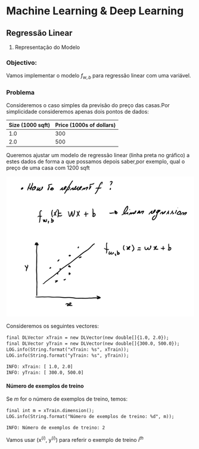 # Machine Learning & Deep Learning

## Regressão Linear

1. Representação do Modelo

### Objectivo:

Vamos implementar o modelo $f_{w,b}$ para regressão linear com uma variável.

### Problema

Consideremos o caso simples da previsão do preço das casas.Por simplicidade consideremos apenas dois pontos de dados:


| Size (1000 sqft)     | Price (1000s of dollars) |
| -------------------| ------------------------ |
| 1.0               | 300                      |
| 2.0               | 500                      |

Queremos ajustar um modelo de regressão linear (linha preta no gráfico) a estes dados de forma a que possamos depois saber,por exemplo, qual o preço de uma casa com 1200 sqft

![img.png](img.png)

Consideremos os seguintes vectores:

```
final DLVector xTrain = new DLVector(new double[]{1.0, 2.0});
final DLVector yTrain = new DLVector(new double[]{300.0, 500.0});
LOG.info(String.format("xTrain: %s", xTrain));
LOG.info(String.format("yTrain: %s", yTrain));
```
```
INFO: xTrain: [ 1.0, 2.0]
INFO: yTrain: [ 300.0, 500.0]
```

#### Número de exemplos de treino
Se *m* for o número de exemplos de treino, temos:

```
final int m = xTrain.dimension();
LOG.info(String.format("Número de exemplos de treino: %d", m));
```

```
INFO: Número de exemplos de treino: 2
```

Vamos usar (x$^{(i)}$, y$^{(i)}$) para referir o exemplo de treino $i^{th}$

